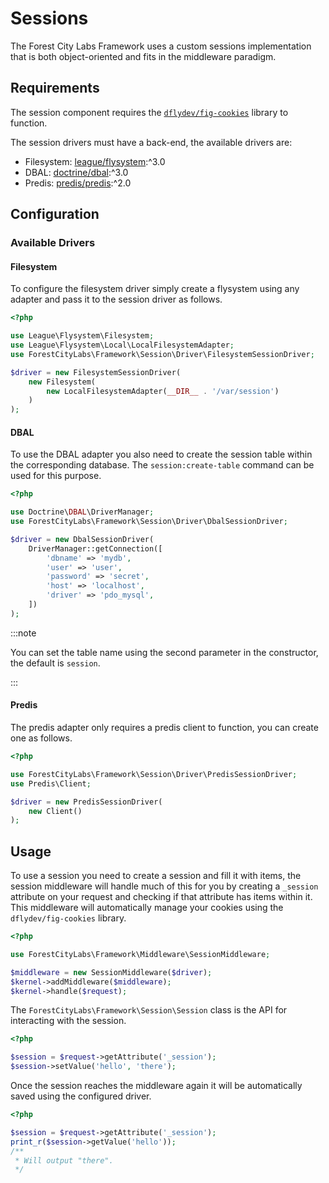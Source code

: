 Sessions
========

The Forest City Labs Framework uses a custom sessions implementation that is both object-oriented and fits in the middleware paradigm.

Requirements
------------

The session component requires the [`dflydev/fig-cookies`](https://packagist.org/packages/dflydev/fig-cookies) library to function.

The session drivers must have a back-end, the available drivers are:

* Filesystem: [league/flysystem](https://packagist.org/packages/league/flysystem):^3.0
* DBAL: [doctrine/dbal](https://packagist.org/packages/doctrine/dbal):^3.0
* Predis: [predis/predis](https://packagist.org/packages/predis/predis):^2.0

Configuration
-------------

### Available Drivers

#### Filesystem

To configure the filesystem driver simply create a flysystem using any adapter and pass it to the session driver as follows.

```php title="Filesystem Session Driver"
<?php

use League\Flysystem\Filesystem;
use League\Flysystem\Local\LocalFilesystemAdapter;
use ForestCityLabs\Framework\Session\Driver\FilesystemSessionDriver;

$driver = new FilesystemSessionDriver(
    new Filesystem(
        new LocalFilesystemAdapter(__DIR__ . '/var/session')
    )
);
```

#### DBAL 

To use the DBAL adapter you also need to create the session table within the corresponding database. The `session:create-table` command can be used for this purpose.

```php title="DBAL Session Driver"
<?php

use Doctrine\DBAL\DriverManager;
use ForestCityLabs\Framework\Session\Driver\DbalSessionDriver;

$driver = new DbalSessionDriver(
    DriverManager::getConnection([
        'dbname' => 'mydb',
        'user' => 'user',
        'password' => 'secret',
        'host' => 'localhost',
        'driver' => 'pdo_mysql',
    ])
);
```

:::note

You can set the table name using the second parameter in the constructor, the default is `session`.

:::

#### Predis

The predis adapter only requires a predis client to function, you can create one as follows.

```php title="Predis Session Driver"
<?php

use ForestCityLabs\Framework\Session\Driver\PredisSessionDriver;
use Predis\Client;

$driver = new PredisSessionDriver(
    new Client()
);
```

Usage
-----

To use a session you need to create a session and fill it with items, the session middleware will handle much of this for you by creating a `_session` attribute on your request and checking if that attribute has items within it. This middleware will automatically manage your cookies using the `dflydev/fig-cookies` library.

```php
<?php

use ForestCityLabs\Framework\Middleware\SessionMiddleware;

$middleware = new SessionMiddleware($driver);
$kernel->addMiddleware($middleware);
$kernel->handle($request);
```

The `ForestCityLabs\Framework\Session\Session` class is the API for interacting with the session.

```php
<?php

$session = $request->getAttribute('_session');
$session->setValue('hello', 'there');
```

Once the session reaches the middleware again it will be automatically saved using the configured driver.

```php
<?php

$session = $request->getAttribute('_session');
print_r($session->getValue('hello'));
/**
 * Will output "there".
 */
```
